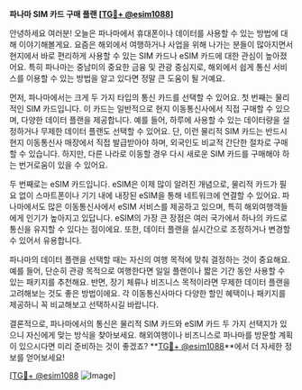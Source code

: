 **파나마 SIM 카드 구매 플랜 [[TG💪+ @esim1088](https://t.me/s/esim1088)]**

안녕하세요 여러분! 오늘은 파나마에서 휴대폰이나 데이터를 사용할 수 있는 방법에 대해 이야기해볼게요. 요즘은 해외에서 여행하거나 사업을 위해 나가는 분들이 많아지면서 현지에서 바로 편리하게 사용할 수 있는 SIM 카드나 eSIM 카드에 대한 관심이 높아졌어요. 특히 파나마는 중남미의 중요한 금융 및 관광 중심지로, 해외에서 쉽게 통신 서비스를 이용할 수 있는 방법을 알고 있다면 정말 큰 도움이 될 거예요.

먼저, 파나마에서는 크게 두 가지 타입의 통신 카드를 선택할 수 있어요. 첫 번째는 물리적인 SIM 카드입니다. 이 카드는 일반적으로 현지 이동통신사에서 직접 구매할 수 있으며, 다양한 데이터 플랜을 제공합니다. 예를 들어, 하루에 사용할 수 있는 데이터량을 설정하거나 무제한 데이터 플랜도 선택할 수 있어요. 단, 이런 물리적 SIM 카드는 반드시 현지 이동통신사 매장에서 직접 발급받아야 하며, 외국인도 비교적 간단한 절차로 구매할 수 있습니다. 하지만, 다른 나라로 이동할 경우 다시 새로운 SIM 카드를 구매해야 하는 번거로움이 있을 수 있어요.

두 번째로는 eSIM 카드입니다. eSIM은 이제 많이 알려진 개념으로, 물리적 카드가 필요 없이 스마트폰이나 기기 내에 내장된 eSIM을 통해 네트워크에 연결할 수 있어요. 파나마에서도 많은 이동통신사에서 eSIM 서비스를 제공하고 있으며, 특히 해외여행객들에게 인기가 높아지고 있답니다. eSIM의 가장 큰 장점은 여러 국가에서 하나의 카드로 통신을 유지할 수 있다는 점이에요. 또한, 데이터 플랜을 실시간으로 조정하거나 변경할 수 있어서 유용합니다.

파나마의 데이터 플랜을 선택할 때는 자신의 여행 목적에 맞춰 결정하는 것이 중요해요. 예를 들어, 단순히 관광 목적으로 여행한다면 일일 플랜이나 짧은 기간 동안 사용할 수 있는 패키지를 추천해요. 반면, 장기 체류나 비즈니스 목적이라면 무제한 데이터 플랜을 고려해보는 것도 좋은 방법이에요. 각 이동통신사마다 다양한 할인 혜택이나 패키지를 제공하니 꼭 비교해보고 선택하시길 바랍니다.

결론적으로, 파나마에서의 통신은 물리적 SIM 카드와 eSIM 카드 두 가지 선택지가 있으니 자신에게 맞는 방식을 찾아보세요. 해외여행이나 비즈니스로 파나마를 방문할 계획이 있으시다면 미리 준비하는 것이 좋겠죠? **[TG💪+ @esim1088](https://t.me/s/esim1088)**에서 더 자세한 정보를 얻어보세요!

[[TG💪+ @esim1088](https://t.me/s/esim1088) ![Image](https://i.postimg.cc/Y0z9fWf4/image.png)]